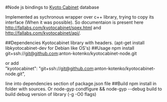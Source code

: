 #Node js bindings to [Kyoto Cabinet](http://fallabs.com/kyotocabinet/) database

Implemented as sychronous wrapper over c++ library, trying to copy its interface (When it was possible). So documentaion is present here http://fallabs.com/kyotocabinet/spex.html and http://fallabs.com/kyotocabinet/api/.

##Dependencies
Kyotocabinet library with headers. (apt-get install libkyotocabinet-dev for Debian like OS's)
##Usage
npm install git+ssh://git@github.com:anton-kotenko/kyotocabinet-node.git

or add  
"kyotocabinet": "git+ssh://git@github.com:anton-kotenko/kyotocabinet-node.git",

line into dependencies section of package.json file
##Build
npm install
in folder with sources.
Or
node-gyp condfigure && node-gyp --debug build
to build debug version of library (-g -O0 flags)
